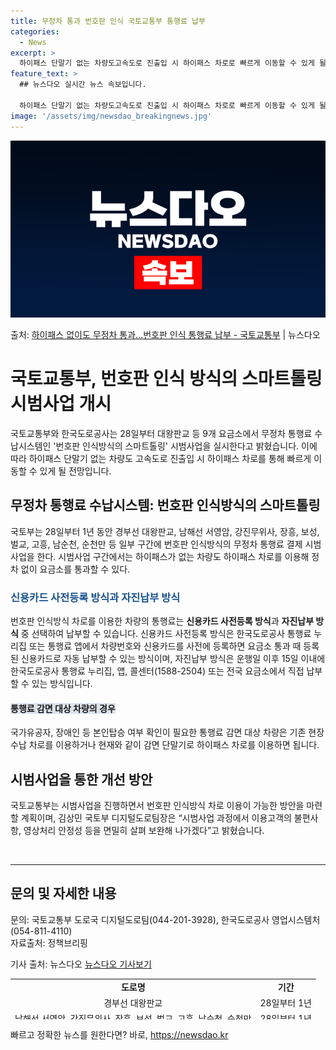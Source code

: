 ```yaml
---
title: 무정차 통과 번호판 인식 국토교통부 통행료 납부
categories:
  - News
excerpt: >
  하이패스 단말기 없는 차량도고속도로 진출입 시 하이패스 차로로 빠르게 이동할 수 있게 될 전망이다. 국토교통…
feature_text: >
  ## 뉴스다오 실시간 뉴스 속보입니다.

  하이패스 단말기 없는 차량도고속도로 진출입 시 하이패스 차로로 빠르게 이동할 수 있게 될 전망이다. 국토교통…
image: '/assets/img/newsdao_breakingnews.jpg'
---
```


![뉴스다오 속보](/assets/img/newsdao_breakingnews.jpg)

<p>출처: <a href="https://newsdao.kr/3921" rel="dofollow">하이패스 없이도 무정차 통과…번호판 인식 통행료 납부 - 국토교통부</a> | 뉴스다오</p>

<h1>국토교통부, 번호판 인식 방식의 스마트톨링 시범사업 개시</h1>
<p data-ke-size="size16">국토교통부와 한국도로공사는 28일부터 대왕판교 등 9개 요금소에서 무정차 통행료 수납시스템인 '번호판 인식방식의 스마트톨링' 시범사업을 실시한다고 밝혔습니다. 이에 따라 하이패스 단말기 없는 차량도 고속도로 진출입 시 하이패스 차로를 통해 빠르게 이동할 수 있게 될 전망입니다.</p>

<h2>무정차 통행료 수납시스템: 번호판 인식방식의 스마트톨링</h2>
<p data-ke-size="size16">국토부는 28일부터 1년 동안 경부선 대왕판교, 남해선 서영암, 강진무위사, 장흥, 보성, 벌교, 고흥, 남순천, 순천만 등 일부 구간에 번호판 인식방식의 무정차 통행료 결제 시범사업을 한다. 시범사업 구간에서는 하이패스가 없는 차량도 하이패스 차로를 이용해 정차 없이 요금소를 통과할 수 있다.</p>

<h3><span style="color: #1a5490;">신용카드 사전등록 방식과 자진납부 방식</span></h3>
<p data-ke-size="size16">번호판 인식방식 차로를 이용한 차량의 통행료는 <b>신용카드 사전등록 방식</b>과 <b>자진납부 방식</b> 중 선택하여 납부할 수 있습니다. 신용카드 사전등록 방식은 한국도로공사 통행료 누리집 또는 통행료 앱에서 차량번호와 신용카드를 사전에 등록하면 요금소 통과 때 등록된 신용카드로 자동 납부할 수 있는 방식이며, 자진납부 방식은 운행일 이후 15일 이내에 한국도로공사 통행료 누리집, 앱, 콜센터(1588-2504) 또는 전국 요금소에서 직접 납부할 수 있는 방식입니다.</p>

<h4><span style="background-color: #21538527;">통행료 감면 대상 차량의 경우</span></h4>
<p data-ke-size="size16">국가유공자, 장애인 등 본인탑승 여부 확인이 필요한 통행료 감면 대상 차량은 기존 현장수납 차로를 이용하거나 현재와 같이 감면 단말기로 하이패스 차로를 이용하면 됩니다.</p>

<h2>시범사업을 통한 개선 방안</h2>
<p data-ke-size="size16">국토교통부는 시범사업을 진행하면서 번호판 인식방식 차로 이용이 가능한 방안을 마련할 계획이며, 김상민 국토부 디지털도로팀장은 “시범사업 과정에서 이용고객의 불편사항, 영상처리 안정성 등을 면밀히 살펴 보완해 나가겠다”고 밝혔습니다.</p>

<p data-ke-size="size16">&nbsp;</p>

<hr>

<h2>문의 및 자세한 내용</h2>
<p data-ke-size="size16">문의: 국토교통부 도로국 디지털도로팀(044-201-3928), 한국도로공사 영업시스템처(054-811-4110) <br> 자료출처: 정책브리핑</p>
<p data-ke-size="size16">기사 출처: 뉴스다오 <a href="https://newsdao.kr/3921">뉴스다오 기사보기</a></p>

<table style="width: 571px; height: 65px;">
<tbody>
<tr>
<td style="text-align: center; height: 17px;"><b>도로명</b></td>
<td style="text-align: center; height: 17px;"><b>기간</b></td>
</tr>
<tr>
<td style="text-align: center; height: 17px;">경부선 대왕판교</td>
<td style="text-align: center; height: 17px;">28일부터 1년</td>
</tr>
<tr>
<td style="text-align: center; height: 17px;">남해선 서영암, 강진무위사, 장흥, 보성, 벌교, 고흥, 남순천, 순천만</td>
<td style="text-align: center; height: 17px;">28일부터 1년</td>
</tr>
</tbody>
</table> 

빠르고 정확한 뉴스를 원한다면? 바로, <a href="https://newsdao.kr" rel="dofollow">https://newsdao.kr</a>



